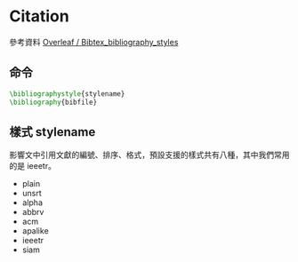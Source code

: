 # Citation

參考資料 [Overleaf / Bibtex\_bibliography\_styles][1]

[1]: https://www.overleaf.com/learn/latex/Bibtex_bibliography_styles

## 命令

```latex
\bibliographystyle{stylename}
\bibliography{bibfile}
```

## 樣式 stylename

影響文中引用文獻的編號、排序、格式，預設支援的樣式共有八種，其中我們常用的是 ieeetr。

- plain
- unsrt
- alpha
- abbrv
- acm
- apalike
- ieeetr
- siam

